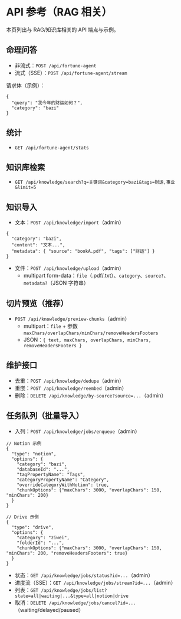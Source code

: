# API 参考（RAG 相关）

本页列出与 RAG/知识库相关的 API 端点与示例。

## 命理问答

- 非流式：`POST /api/fortune-agent`
- 流式（SSE）：`POST /api/fortune-agent/stream`

请求体（示例）：
```
{
  "query": "我今年的财运如何？",
  "category": "bazi"
}
```

## 统计

- `GET /api/fortune-agent/stats`

## 知识库检索

- `GET /api/knowledge/search?q=关键词&category=bazi&tags=财运,事业&limit=5`

## 知识导入

- 文本：`POST /api/knowledge/import`（admin）
```
{
  "category": "bazi",
  "content": "文本...",
  "metadata": { "source": "bookA.pdf", "tags": ["财运"] }
}
```

- 文件：`POST /api/knowledge/upload`（admin）
  - multipart form-data：`file`（.pdf/.txt）、`category`、`source?`、`metadata?`（JSON 字符串）

## 切片预览（推荐）

- `POST /api/knowledge/preview-chunks`（admin）
  - multipart：`file` + 参数 `maxChars/overlapChars/minChars/removeHeadersFooters`
  - JSON：`{ text, maxChars, overlapChars, minChars, removeHeadersFooters }`

## 维护接口

- 去重：`POST /api/knowledge/dedupe`（admin）
- 重嵌：`POST /api/knowledge/reembed`（admin）
- 删除：`DELETE /api/knowledge/by-source?source=...`（admin）

## 任务队列（批量导入）

- 入列：`POST /api/knowledge/jobs/enqueue`（admin）
```
// Notion 示例
{
  "type": "notion",
  "options": {
    "category": "bazi",
    "databaseId": "...",
    "tagPropertyName": "Tags",
    "categoryPropertyName": "Category",
    "overrideCategoryWithNotion": true,
    "chunkOptions": {"maxChars": 3000, "overlapChars": 150, "minChars": 200}
  }
}
```

```
// Drive 示例
{
  "type": "drive",
  "options": {
    "category": "ziwei",
    "folderId": "...",
    "chunkOptions": {"maxChars": 3000, "overlapChars": 150, "minChars": 200, "removeHeadersFooters": true}
  }
}
```

- 状态：`GET /api/knowledge/jobs/status?id=...`（admin）
- 进度流（SSE）：`GET /api/knowledge/jobs/stream?id=...`（admin）
- 列表：`GET /api/knowledge/jobs/list?state=all|waiting|...&type=all|notion|drive`
- 取消：`DELETE /api/knowledge/jobs/cancel?id=...`（waiting/delayed/paused）

